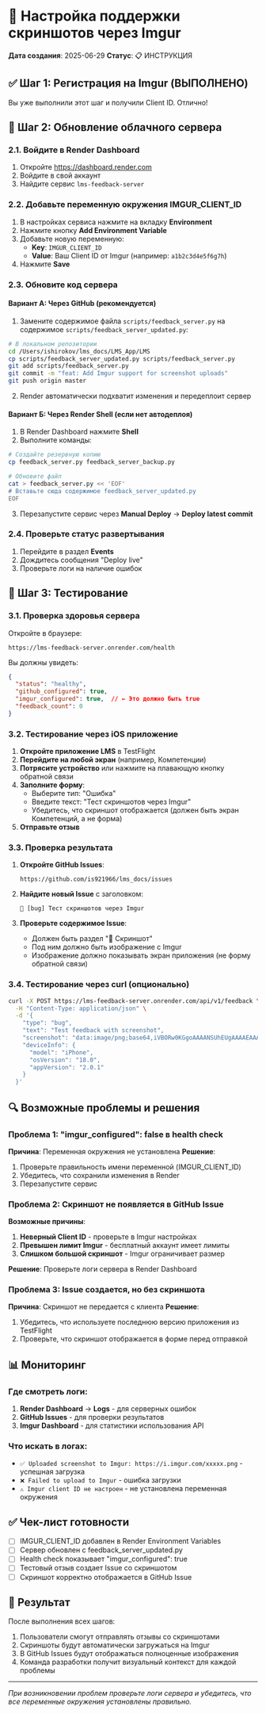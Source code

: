 # 📸 Настройка поддержки скриншотов через Imgur

**Дата создания**: 2025-06-29
**Статус**: 📋 ИНСТРУКЦИЯ

## ✅ Шаг 1: Регистрация на Imgur (ВЫПОЛНЕНО)

Вы уже выполнили этот шаг и получили Client ID. Отлично!

## 📝 Шаг 2: Обновление облачного сервера

### 2.1. Войдите в Render Dashboard

1. Откройте https://dashboard.render.com
2. Войдите в свой аккаунт
3. Найдите сервис `lms-feedback-server`

### 2.2. Добавьте переменную окружения IMGUR_CLIENT_ID

1. В настройках сервиса нажмите на вкладку **Environment**
2. Нажмите кнопку **Add Environment Variable**
3. Добавьте новую переменную:
   - **Key**: `IMGUR_CLIENT_ID`
   - **Value**: Ваш Client ID от Imgur (например: `a1b2c3d4e5f6g7h`)
4. Нажмите **Save**

### 2.3. Обновите код сервера

#### Вариант А: Через GitHub (рекомендуется)

1. Замените содержимое файла `scripts/feedback_server.py` на содержимое `scripts/feedback_server_updated.py`:

```bash
# В локальном репозитории
cd /Users/ishirokov/lms_docs/LMS_App/LMS
cp scripts/feedback_server_updated.py scripts/feedback_server.py
git add scripts/feedback_server.py
git commit -m "feat: Add Imgur support for screenshot uploads"
git push origin master
```

2. Render автоматически подхватит изменения и передеплоит сервер

#### Вариант Б: Через Render Shell (если нет автодеплоя)

1. В Render Dashboard нажмите **Shell**
2. Выполните команды:
```bash
# Создайте резервную копию
cp feedback_server.py feedback_server_backup.py

# Обновите файл
cat > feedback_server.py << 'EOF'
# Вставьте сюда содержимое feedback_server_updated.py
EOF
```

3. Перезапустите сервис через **Manual Deploy** → **Deploy latest commit**

### 2.4. Проверьте статус развертывания

1. Перейдите в раздел **Events**
2. Дождитесь сообщения "Deploy live"
3. Проверьте логи на наличие ошибок

## 🧪 Шаг 3: Тестирование

### 3.1. Проверка здоровья сервера

Откройте в браузере:
```
https://lms-feedback-server.onrender.com/health
```

Вы должны увидеть:
```json
{
  "status": "healthy",
  "github_configured": true,
  "imgur_configured": true,  // ← Это должно быть true
  "feedback_count": 0
}
```

### 3.2. Тестирование через iOS приложение

1. **Откройте приложение LMS** в TestFlight
2. **Перейдите на любой экран** (например, Компетенции)
3. **Потрясите устройство** или нажмите на плавающую кнопку обратной связи
4. **Заполните форму**:
   - Выберите тип: "Ошибка"
   - Введите текст: "Тест скриншотов через Imgur"
   - Убедитесь, что скриншот отображается (должен быть экран Компетенций, а не форма)
5. **Отправьте отзыв**

### 3.3. Проверка результата

1. **Откройте GitHub Issues**:
   ```
   https://github.com/is921966/lms_docs/issues
   ```

2. **Найдите новый Issue** с заголовком:
   ```
   🐛 [bug] Тест скриншотов через Imgur
   ```

3. **Проверьте содержимое Issue**:
   - Должен быть раздел "📸 Скриншот"
   - Под ним должно быть изображение с Imgur
   - Изображение должно показывать экран приложения (не форму обратной связи)

### 3.4. Тестирование через curl (опционально)

```bash
curl -X POST https://lms-feedback-server.onrender.com/api/v1/feedback \
  -H "Content-Type: application/json" \
  -d '{
    "type": "bug",
    "text": "Test feedback with screenshot",
    "screenshot": "data:image/png;base64,iVBORw0KGgoAAAANSUhEUgAAAAEAAAABCAYAAAAfFcSJAAAADUlEQVR42mNkYPhfDwAChwGA60e6kgAAAABJRU5ErkJggg==",
    "deviceInfo": {
      "model": "iPhone",
      "osVersion": "18.0",
      "appVersion": "2.0.1"
    }
  }'
```

## 🔍 Возможные проблемы и решения

### Проблема 1: "imgur_configured": false в health check

**Причина**: Переменная окружения не установлена
**Решение**: 
1. Проверьте правильность имени переменной (IMGUR_CLIENT_ID)
2. Убедитесь, что сохранили изменения в Render
3. Перезапустите сервис

### Проблема 2: Скриншот не появляется в GitHub Issue

**Возможные причины**:
1. **Неверный Client ID** - проверьте в Imgur настройках
2. **Превышен лимит Imgur** - бесплатный аккаунт имеет лимиты
3. **Слишком большой скриншот** - Imgur ограничивает размер

**Решение**: Проверьте логи сервера в Render Dashboard

### Проблема 3: Issue создается, но без скриншота

**Причина**: Скриншот не передается с клиента
**Решение**: 
1. Убедитесь, что используете последнюю версию приложения из TestFlight
2. Проверьте, что скриншот отображается в форме перед отправкой

## 📊 Мониторинг

### Где смотреть логи:
1. **Render Dashboard** → **Logs** - для серверных ошибок
2. **GitHub Issues** - для проверки результатов
3. **Imgur Dashboard** - для статистики использования API

### Что искать в логах:
- `✅ Uploaded screenshot to Imgur: https://i.imgur.com/xxxxx.png` - успешная загрузка
- `❌ Failed to upload to Imgur` - ошибка загрузки
- `⚠️ Imgur client ID не настроен` - не установлена переменная окружения

## ✅ Чек-лист готовности

- [ ] IMGUR_CLIENT_ID добавлен в Render Environment Variables
- [ ] Сервер обновлен с feedback_server_updated.py
- [ ] Health check показывает "imgur_configured": true
- [ ] Тестовый отзыв создает Issue со скриншотом
- [ ] Скриншот корректно отображается в GitHub Issue

## 🎯 Результат

После выполнения всех шагов:
1. Пользователи смогут отправлять отзывы со скриншотами
2. Скриншоты будут автоматически загружаться на Imgur
3. В GitHub Issues будут отображаться полноценные изображения
4. Команда разработки получит визуальный контекст для каждой проблемы

---

*При возникновении проблем проверьте логи сервера и убедитесь, что все переменные окружения установлены правильно.* 